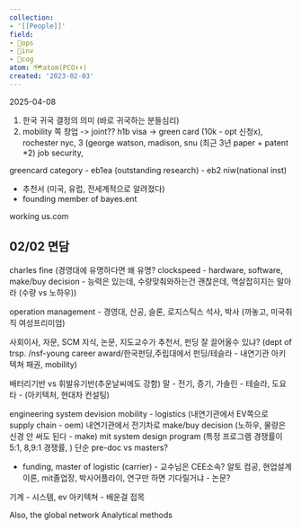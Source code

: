 ```yaml
---
collection:
- '[[People]]'
field:
- 🐙ops
- 🐢inv
- 👾cog
atom: 🗺️atom(PCO⬆️⬇️)
created: '2023-02-03'
---
```


2025-04-08
1. 한국 귀국 결정의 의미 (바로 귀국하는 분들심리)
2. mobility 쪽 창업 -> joint??
h1b visa -> green card (10k - opt 신청x), rochester nyc, 3 (george watson, madison, snu (최근 3년 paper + patent *2)
job security, 

greencard category - eb1ea (outstanding research) - eb2 niw(national inst) 
- 추천서 (미국, 유럽, 전세계적으로 알려졌다)
- founding member of bayes.ent

working us.com

## 02/02 면담
charles fine (경영대에 유명하다면 왜 유명? clockspeed - hardware, software, make/buy decision - 능력은 있는데, 수량맞춰와하는건 괜찮은데, 멱살잡히지는 말아라 (수량 vs 노하우))

operation management - 경영대, 산공, 슬론, 로지스틱스 석사, 박사 (까놓고, 미국취직 여성프리미엄)

사회이사, 자문, SCM 지식, 
논문, 지도교수가 추천서, 펀딩 잘 끌어올수 있냐? (dept of trsp. /nsf-young career award/한국펀딩,주립대에서 펀딩/테슬라 - 내연기관 아키텍쳐 패권, mobility)

배터리기반 vs 휘발유기반(추운날씨에도 강함)
말 - 전기, 증기, 가솔린 - 테슬라, 도요타 - (아키텍처, 현대차 컨설팅)

engineering system devision
mobility - logistics (내연기관에서 EV쪽으로 supply chain - oem)
내연기관에서 전기차로 make/buy decision (노하우, 물량은 신경 안 써도 된다 - make)
mit system design program (특정 프로그램 경쟁률이 5:1, 8,9:1 경쟁률, )
단순 pre-doc vs masters?
- funding, master of logistic (carrier) - 
교수님은 CEE소속?
알토 컴공, 현업설계 이론, mit졸업장, 박사어플라이, 
연구만 하면 기다릴거냐 - 논문?

기계 - 시스템, ev 아키텍쳐 - 배운걸 접목




Also, the global network Analytical methods 